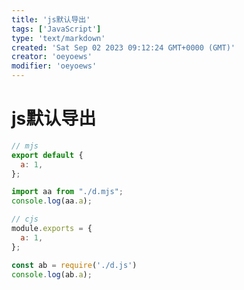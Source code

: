 ```yaml
---
title: 'js默认导出'
tags: ['JavaScript']
type: 'text/markdown'
created: 'Sat Sep 02 2023 09:12:24 GMT+0000 (GMT)'
creator: 'oeyoews'
modifier: 'oeyoews'
---
```


# js默认导出

```js
// mjs
export default {
  a: 1,
};

import aa from "./d.mjs";
console.log(aa.a);
```

```js
// cjs
module.exports = {
  a: 1,
};

const ab = require('./d.js')
console.log(ab.a);
```
